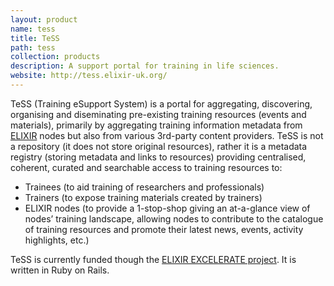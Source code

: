 ```yaml
---
layout: product
name: tess
title: TeSS
path: tess
collection: products
description: A support portal for training in life sciences.
website: http://tess.elixir-uk.org/
---
```


TeSS (Training eSupport System) is a portal for aggregating, discovering, organising and diseminating pre-existing training resources (events and materials), primarily by aggregating training information metadata from <a href="http://www.elixir-europe.org/">ELIXIR</a> nodes but also from various 3rd-party content providers. TeSS is not a repository (it does not store original resources), rather it is a metadata registry (storing metadata and links to resources) providing centralised, coherent, curated and searchable access to training resources to:

 * Trainees (to aid training of researchers and professionals)
 * Trainers (to expose training materials created by trainers)
 * ELIXIR nodes (to provide a 1-stop-shop giving an at-a-glance view of nodes’ training landscape, allowing nodes to contribute to the catalogue of training resources and promote their latest news, events, activity highlights, etc.)

 TeSS is currently funded though the [ELIXIR EXCELERATE project](/projects/excelerate). It is written in Ruby on Rails.

